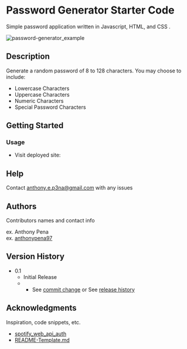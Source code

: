 # Password Generator Starter Code

Simple password application written in Javascript, HTML, and CSS .

![password-generator_example](https://user-images.githubusercontent.com/79285555/127540315-4e8d83b4-5c51-4628-9e8c-c964f1be112a.gif)


## Description

Generate a random password of 8 to 128 characters. You may choose to include:

* Lowercase Characters
* Uppercase Characters
* Numeric Characters
* Special Password Characters

## Getting Started

### Usage

* Visit deployed site: 

## Help

Contact anthony.e.p3na@gmail.com with any issues

## Authors

Contributors names and contact info

ex. Anthony Pena  
ex. [anthonypena97](https://github.com/anthonypena97)

## Version History
    
* 0.1
    * Initial Release
    * * See [commit change](https://github.com/anthonypena97/password-generator/commits/main) or See [release history]()

## Acknowledgments

Inspiration, code snippets, etc.
* [spotify_web_api_auth](https://github.com/spotify/web-api-auth-examples)
* [README-Template.md](https://gist.github.com/DomPizzie/7a5ff55ffa9081f2de27c315f5018afc)
